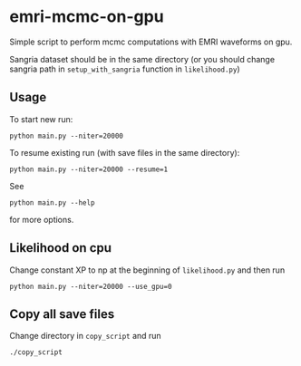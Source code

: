 # emri-mcmc-on-gpu

Simple script to perform mcmc computations with EMRI waveforms on gpu.

Sangria dataset should be in the same directory (or you should change sangria path in ```setup_with_sangria``` function in ```likelihood.py```)

## Usage

To start new run:


```
python main.py --niter=20000 
```

To resume existing run (with save files in the same directory):

```
python main.py --niter=20000 --resume=1
```

See 

```
python main.py --help
```

for more options.

## Likelihood on cpu

Change constant XP to np at the beginning of ```likelihood.py```
 and then run

```
python main.py --niter=20000 --use_gpu=0
```

## Copy all save files

Change directory in ```copy_script``` and run

```
./copy_script
```
